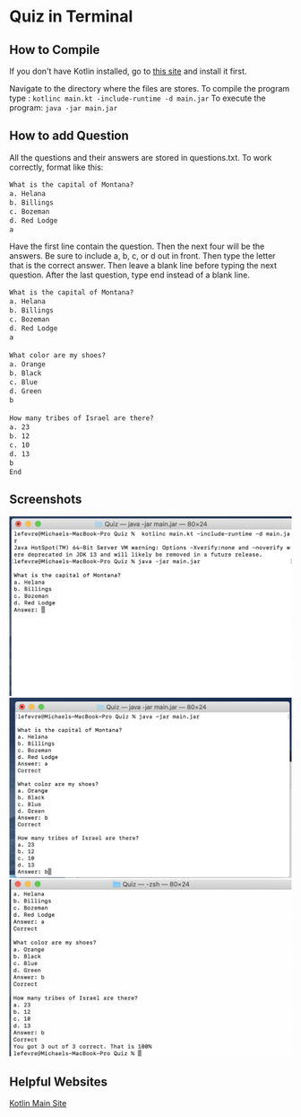 # Quiz in Terminal

## How to Compile
If you don't have Kotlin installed, go to [this site](https://kotlinlang.org) and install it first. 


Navigate to the directory where the files are stores.
To compile the program type : `kotlinc main.kt -include-runtime -d main.jar`
To execute the program: `java -jar main.jar`  

## How to add Question
All the questions and their answers are stored in questions.txt.
To work correctly, format like this:
```
What is the capital of Montana?
a. Helana
b. Billings
c. Bozeman
d. Red Lodge
a
```


Have the first line contain the question. Then the next four will be the answers. Be sure to include a, b, c, or d out in front. Then type the letter that is the correct answer. Then leave a blank line before typing the next question. After the last question, type end instead of a blank line.
```
What is the capital of Montana?
a. Helana
b. Billings
c. Bozeman
d. Red Lodge
a

What color are my shoes?
a. Orange
b. Black
c. Blue
d. Green
b

How many tribes of Israel are there?
a. 23
b. 12
c. 10
d. 13
b
End
```

## Screenshots
![Screenshot showing code running.](runcode1.png)
![Screenshot showing code getting input.](runcode2.png)
![Screenshot showing code output.](runcode3.png)

## Helpful Websites
[Kotlin Main Site](https://kotlinlang.org)
